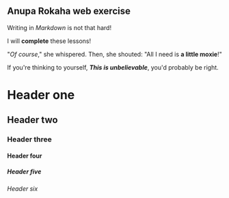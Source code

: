 ## Anupa Rokaha web exercise

Writing in _Markdown_ is not that hard!

I will **complete** these lessons!

"_Of course_," she whispered. Then, she shouted: "All I need is **a little moxie**!"

If you're thinking to yourself, _**This is unbelievable**_, you'd probably be right.

# Header one
## Header two
### Header three
#### Header four
##### Header five
###### Header six



